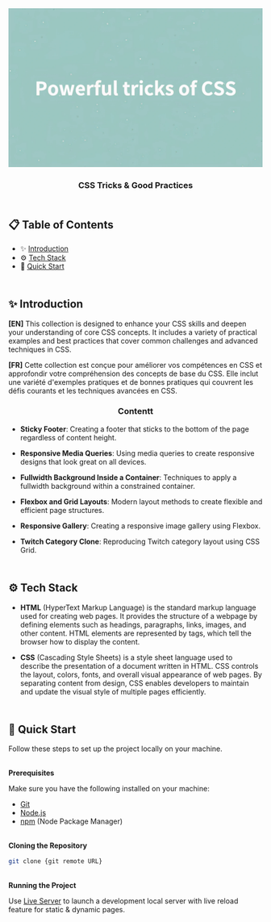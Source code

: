 <div align="center">
<a href="" target="_blank">
      <img src="preview.webp" alt="Project Banner">
    </a>
  <h3 align="center">CSS Tricks & Good Practices</h3>
</div>

##  <br /> 📋 <a name="table">Table of Contents</a>

- ✨ [Introduction](#introduction)
- ⚙️ [Tech Stack](#tech-stack)
- 🚀 [Quick Start](#quick-start)

##  <br /> <a name="introduction">✨ Introduction</a>

**[EN]** This collection is designed to enhance your CSS skills and deepen your understanding of core CSS concepts. It includes a variety of practical examples and best practices that cover common challenges and advanced techniques in CSS.

**[FR]** Cette collection est conçue pour améliorer vos compétences en CSS et approfondir votre compréhension des concepts de base du CSS. Elle inclut une variété d'exemples pratiques et de bonnes pratiques qui couvrent les défis courants et les techniques avancées en CSS.

<div align="center">
  <h3 align="center">Contentt</h3>
</div>

- **Sticky Footer**: Creating a footer that sticks to the bottom of the page regardless of content height.

- **Responsive Media Queries**: Using media queries to create responsive designs that look great on all devices.

- **Fullwidth Background Inside a Container**: Techniques to apply a fullwidth background within a constrained container.

- **Flexbox and Grid Layouts**: Modern layout methods to create flexible and efficient page structures.

- **Responsive  Gallery**: Creating a responsive image gallery using Flexbox.

- **Twitch Category Clone**: Reproducing Twitch category layout using CSS Grid.


##  <br /> <a name="tech-stack">⚙️ Tech Stack</a>

- **HTML** (HyperText Markup Language) is the standard markup language used for creating web pages. It provides the structure of a webpage by defining elements such as headings, paragraphs, links, images, and other content. HTML elements are represented by tags, which tell the browser how to display the content.

- **CSS** (Cascading Style Sheets) is a style sheet language used to describe the presentation of a document written in HTML. CSS controls the layout, colors, fonts, and overall visual appearance of web pages. By separating content from design, CSS enables developers to maintain and update the visual style of multiple pages efficiently.
  

## <br /> <a name="quick-start">🚀 Quick Start</a>

Follow these steps to set up the project locally on your machine.

<br/>**Prerequisites**

Make sure you have the following installed on your machine:

- [Git](https://git-scm.com/)
- [Node.js](https://nodejs.org/en)
- [npm](https://www.npmjs.com/) (Node Package Manager)

<br/>**Cloning the Repository**

```bash
git clone {git remote URL}
```

<br/>**Running the Project**

Use [Live Server](https://marketplace.visualstudio.com/items?itemName=ritwickdey.LiveServer)
to launch a development local server with live reload feature for static & dynamic pages.